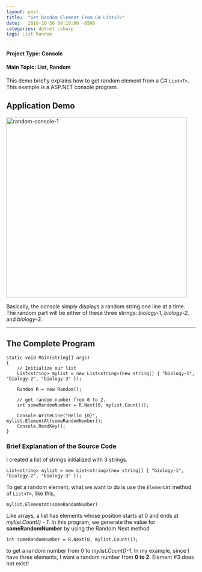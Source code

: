 ```yaml
---
layout: post
title:  "Get Random Element From C# List<T>"
date:   2019-10-30 08:10:00 -0500
categories: dotnet csharp
tags: List Random
---
```


#### Project Type: Console
#### Main Topic: List, Random
This demo briefly explains how to get random element from a C# ```List<T>```. This example is a ASP.NET console program.

## Application Demo
<a data-flickr-embed="true" href="https://www.flickr.com/photos/135765356@N07/48992235091/in/album-72157711535844827/" title="random-console-1"><img src="https://live.staticflickr.com/65535/48992235091_4c68ac302e_n.jpg" width="480" height="auto" alt="random-console-1"></a><script async src="//embedr.flickr.com/assets/client-code.js" charset="utf-8"></script>

Basically, the console simply displays a random string one line at a time. The random part will be either of these three strings: *biology-1, biology-2,* and *biology-3*.

___
## The Complete Program
```
static void Main(string[] args)
{
    // Initialize our list
    List<string> mylist = new List<string>(new string[] { "biology-1", "biology-2", "biology-3" });

    Random R = new Random();

    // get random number from 0 to 2. 
    int someRandomNumber = R.Next(0, mylist.Count());

    Console.WriteLine("Hello {0}", mylist.ElementAt(someRandomNumber));
    Console.ReadKey();
}
```


### Brief Explanation of the Source Code

I created a list of strings initialized with 3 strings.
```
List<string> mylist = new List<string>(new string[] { "biology-1", "biology-2", "biology-3" });
```
To get a random element, what we want to do is use the ```ElementAt``` method of ```List<T>```, like this,
```
mylist.ElementAt(someRandomNumber)
```
Like arrays, a list has elements whose position starts at 0 and ends at *mylist.Count() - 1*. In this program, we generate the value for **someRandomNumber** by using the Random.Next method 
```
int someRandomNumber = R.Next(0, mylist.Count());
```
to get a random number from 0 to *mylist.Count()-1*. In my example, since I have three elements, I want a random number from **0 to 2**. Element #3 does not exist!


